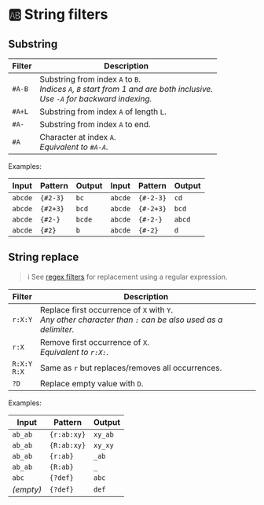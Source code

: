 # 🆎 String filters

## Substring

| Filter  | Description                                       |
| ------- | ------------------------------------------------- |
| `#A-B`  | Substring from index `A` to `B`.<br>*Indices `A`, `B` start from 1 and are both inclusive.<br>Use `-A` for backward indexing.* |
| `#A+L`  | Substring from index `A` of length `L`.           |
| `#A-`   | Substring from index `A` to end.                  |
| `#A`    | Character at index `A`.<br>*Equivalent to `#A-A`.*  |

Examples:

| Input   | Pattern  | Output | Input   | Pattern   | Output |
| ------- | -------- | ------ | ------- | --------- | ------ |
| `abcde` | `{#2-3}` | `bc`   | `abcde` | `{#-2-3}` | `cd`   |
| `abcde` | `{#2+3}` | `bcd`  | `abcde` | `{#-2+3}` | `bcd`  |
| `abcde` | `{#2-}`  | `bcde` | `abcde` | `{#-2-}`  | `abcd` |
| `abcde` | `{#2}`   | `b`    | `abcde` | `{#-2}`   | `d`    |

## String replace

> ℹ️ See [regex filters](regex.md) for replacement using a regular expression.

| Filter           | Description                                             |
| ---------------- | ------------------------------------------------------- |
| `r:X:Y`          | Replace first occurrence of `X` with `Y`.<br>*Any other character than `:` can be also used as a delimiter.* |
| `r:X`            | Remove first occurrence of `X`.<br>*Equivalent to `r:X:`.* |
| `R:X:Y`<br>`R:X` | Same as `r` but replaces/removes all occurrences.       |
| `?D`             | Replace empty value with `D`.                           |

Examples:

| Input     |  Pattern    | Output  |
| --------- | ----------- | ------- |
| `ab_ab`   | `{r:ab:xy}` | `xy_ab` |
| `ab_ab`   | `{R:ab:xy}` | `xy_xy` |
| `ab_ab`   | `{r:ab}`    | `_ab`   |
| `ab_ab`   | `{R:ab}`    | `_`     |
| `abc`     | `{?def}`    | `abc`   |
| *(empty)* | `{?def}`    | `def`   |
